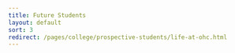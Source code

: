 ```yaml
---
title: Future Students
layout: default
sort: 3
redirect: /pages/college/prospective-students/life-at-ohc.html
---
```


